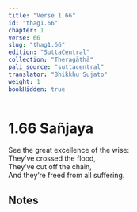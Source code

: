 ```yaml
---
title: "Verse 1.66"
id: "thag1.66"
chapter: 1
verse: 66
slug: "thag1.66"
edition: "SuttaCentral"
collection: "Theragāthā"
pali_source: "suttacentral"
translator: "Bhikkhu Sujato"
weight: 1
bookHidden: true
---
```


# 1.66 Sañjaya  

See the great excellence of the wise:  
They’ve crossed the flood,  
They’ve cut off the chain,  
And they’re freed from all suffering.

## Notes